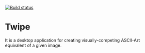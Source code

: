[![Build status](https://ci.appveyor.com/api/projects/status/pt6ixxevdad7yrrc?svg=true)](https://ci.appveyor.com/project/moriazat/twipe)


# Twipe
It is a desktop application for creating visually-competing ASCII-Art equivalent of a given image. 
